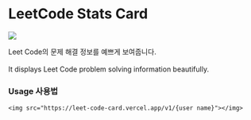 # LeetCode Stats Card
<a href='https://leetcode.com/DM-09/'><img src="https://leet-code-card.vercel.app/v1/DM-09" /></a>


Leet Code의 문제 해결 정보를 예쁘게 보여줍니다.
<br><br>
It displays Leet Code problem solving information beautifully.

### Usage 사용법
```
<img src="https://leet-code-card.vercel.app/v1/{user name}"></img>
```
